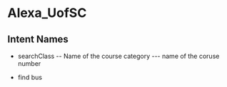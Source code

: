 # Alexa_UofSC

## Intent Names

- searchClass
-- Name of the course category
--- name of the coruse number

- find bus
